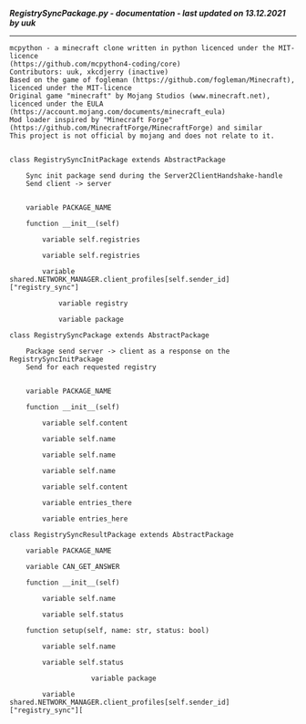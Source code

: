 ***RegistrySyncPackage.py - documentation - last updated on 13.12.2021 by uuk***
___

    mcpython - a minecraft clone written in python licenced under the MIT-licence 
    (https://github.com/mcpython4-coding/core)
    Contributors: uuk, xkcdjerry (inactive)
    Based on the game of fogleman (https://github.com/fogleman/Minecraft), licenced under the MIT-licence
    Original game "minecraft" by Mojang Studios (www.minecraft.net), licenced under the EULA
    (https://account.mojang.com/documents/minecraft_eula)
    Mod loader inspired by "Minecraft Forge" (https://github.com/MinecraftForge/MinecraftForge) and similar
    This project is not official by mojang and does not relate to it.


    class RegistrySyncInitPackage extends AbstractPackage
        
        Sync init package send during the Server2ClientHandshake-handle
        Send client -> server


        variable PACKAGE_NAME

        function __init__(self)

            variable self.registries

            variable self.registries

            variable shared.NETWORK_MANAGER.client_profiles[self.sender_id]["registry_sync"]

                variable registry

                variable package

    class RegistrySyncPackage extends AbstractPackage
        
        Package send server -> client as a response on the RegistrySyncInitPackage
        Send for each requested registry


        variable PACKAGE_NAME

        function __init__(self)

            variable self.content

            variable self.name

            variable self.name

            variable self.name

            variable self.content

            variable entries_there

            variable entries_here

    class RegistrySyncResultPackage extends AbstractPackage

        variable PACKAGE_NAME

        variable CAN_GET_ANSWER

        function __init__(self)

            variable self.name

            variable self.status

        function setup(self, name: str, status: bool)

            variable self.name

            variable self.status

                        variable package

            variable shared.NETWORK_MANAGER.client_profiles[self.sender_id]["registry_sync"][